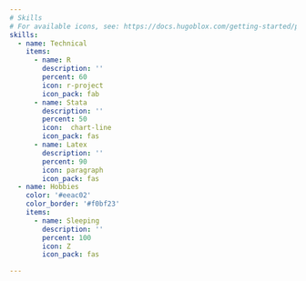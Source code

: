 ```yaml
---
# Skills
# For available icons, see: https://docs.hugoblox.com/getting-started/page-builder/#icons
skills:
  - name: Technical
    items:
      - name: R
        description: ''
        percent: 60
        icon: r-project
        icon_pack: fab
      - name: Stata
        description: ''
        percent: 50
        icon:  chart-line
        icon_pack: fas
      - name: Latex
        description: ''
        percent: 90
        icon: paragraph
        icon_pack: fas
  - name: Hobbies
    color: '#eeac02'
    color_border: '#f0bf23'
    items:
      - name: Sleeping
        description: ''
        percent: 100
        icon: Z
        icon_pack: fas

---
```


